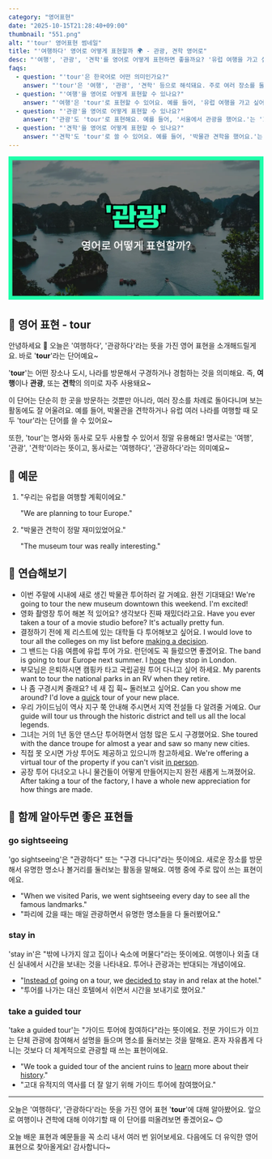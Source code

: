 ```yaml
---
category: "영어표현"
date: "2025-10-15T21:28:40+09:00"
thumbnail: "551.png"
alt: "'tour' 영어표현 썸네일"
title: "'여행하다' 영어로 어떻게 표현할까 🌍 - 관광, 견학 영어로"
desc: "'여행', '관광', '견학'를 영어로 어떻게 표현하면 좋을까요? '유럽 여행을 가고 싶어요.', '박물관 견학을 했어요.' 등을 영어로 표현하는 법을 배워봅시다. 다양한 예문을 통해서 연습하고 본인의 표현으로 만들어 보세요."
faqs: 
  - question: "'tour'은 한국어로 어떤 의미인가요?"
    answer: "'tour'은 '여행', '관광', '견학' 등으로 해석돼요. 주로 여러 장소를 둘러보거나 방문하는 활동을 말해요."
  - question: "'여행'을 영어로 어떻게 표현할 수 있나요?"
    answer: "'여행'은 'tour'로 표현할 수 있어요. 예를 들어, '유럽 여행을 가고 싶어요.'는 'I want to go on a tour of Europe.'라고 해요."
  - question: "'관광'을 영어로 어떻게 표현할 수 있나요?"
    answer: "'관광'도 'tour'로 표현해요. 예를 들어, '서울에서 관광을 했어요.'는 'I took a tour in Seoul.'이라고 말해요."
  - question: "'견학'을 영어로 어떻게 표현할 수 있나요?"
    answer: "'견학'도 'tour'로 쓸 수 있어요. 예를 들어, '박물관 견학을 했어요.'는 'We had a tour of the museum.'이라고 해요."
---
```


!['tour' 영어표현](./551.png)

## 🌟 영어 표현 - tour

안녕하세요 👋 오늘은 '여행하다', '관광하다'라는 뜻을 가진 영어 표현을 소개해드릴게요. 바로 '**tour**'라는 단어예요~

'**tour**'는 어떤 장소나 도시, 나라를 방문해서 구경하거나 경험하는 것을 의미해요. 즉, **여행**이나 **관광**, 또는 **견학**의 의미로 자주 사용돼요~

이 단어는 단순히 한 곳을 방문하는 것뿐만 아니라, 여러 장소를 차례로 돌아다니며 보는 활동에도 잘 어울려요. 예를 들어, 박물관을 견학하거나 유럽 여러 나라를 여행할 때 모두 'tour'라는 단어를 쓸 수 있어요~

또한, 'tour'는 명사와 동사로 모두 사용할 수 있어서 정말 유용해요! 명사로는 '여행', '관광', '견학'이라는 뜻이고, 동사로는 '여행하다', '관광하다'라는 의미예요~

## 📖 예문

1. "우리는 유럽을 여행할 계획이에요."

   "We are planning to tour Europe."

2. "박물관 견학이 정말 재미있었어요."

   "The museum tour was really interesting."



## 💬 연습해보기

<ul data-interactive-list>

  <li data-interactive-item>
    <span data-toggler>이번 주말에 시내에 새로 생긴 박물관 투어하러 갈 거예요. 완전 기대돼요!</span>
    <span data-answer>We're going to tour the new museum downtown this weekend. I'm excited!</span>
  </li>

  <li data-interactive-item>
    <span data-toggler>영화 촬영장 투어 해본 적 있어요? 생각보다 진짜 재밌더라고요.</span>
    <span data-answer>Have you ever taken a tour of a movie studio before? It's actually pretty fun.</span>
  </li>

  <li data-interactive-item>
    <span data-toggler>결정하기 전에 제 리스트에 있는 대학들 다 투어해보고 싶어요.</span>
    <span data-answer>I would love to tour all the colleges on my list before <a href="/blog/vocab-1/010.make-a-decision/">making a decision</a>.</span>
  </li>

  <li data-interactive-item>
    <span data-toggler>그 밴드는 다음 여름에 유럽 투어 가요. 런던에도 꼭 들렀으면 좋겠어요.</span>
    <span data-answer>The band is going to tour Europe next summer. I <a href="/blog/성공하면-좋겠어-영어표현/">hope</a> they stop in London.</span>
  </li>

  <li data-interactive-item>
    <span data-toggler>부모님은 은퇴하시면 캠핑카 타고 국립공원 투어 다니고 싶어 하세요.</span>
    <span data-answer>My parents want to tour the national parks in an RV when they retire.</span>
  </li>

  <li data-interactive-item>
    <span data-toggler>나 좀 구경시켜 줄래요? 네 새 집 휙~ 둘러보고 싶어요.</span>
    <span data-answer>Can you show me around? I'd love a <a href="/blog/in-english/439.quick/">quick</a> tour of your new place.</span>
  </li>

  <li data-interactive-item>
    <span data-toggler>우리 가이드님이 역사 지구 쭉 안내해 주시면서 지역 전설들 다 알려줄 거예요.</span>
    <span data-answer>Our guide will tour us through the historic district and tell us all the local legends.</span>
  </li>

  <li data-interactive-item>
    <span data-toggler>그녀는 거의 1년 동안 댄스단 투어하면서 엄청 많은 도시 구경했어요.</span>
    <span data-answer>She toured with the dance troupe for almost a year and saw so many new cities.</span>
  </li>

  <li data-interactive-item>
    <span data-toggler>직접 못 오시면 가상 투어도 제공하고 있으니까 참고하세요.</span>
    <span data-answer>We're offering a virtual tour of the property if you can't visit <a href="/blog/in-english/070.in-person/">in person</a>.</span>
  </li>

  <li data-interactive-item>
    <span data-toggler>공장 투어 다녀오고 나니 물건들이 어떻게 만들어지는지 완전 새롭게 느껴졌어요.</span>
    <span data-answer>After taking a tour of the factory, I have a whole new appreciation for how things are made.</span>
  </li>

</ul>

## 🤝 함께 알아두면 좋은 표현들

### go sightseeing

'go sightseeing'은 "관광하다" 또는 "구경 다니다"라는 뜻이에요. 새로운 장소를 방문해서 유명한 명소나 볼거리를 둘러보는 활동을 말해요. 여행 중에 주로 많이 쓰는 표현이에요.

- "When we visited Paris, we went sightseeing every day to see all the famous landmarks."
- "파리에 갔을 때는 매일 관광하면서 유명한 명소들을 다 둘러봤어요."

### stay in

'stay in'은 "밖에 나가지 않고 집이나 숙소에 머물다"라는 뜻이에요. 여행이나 외출 대신 실내에서 시간을 보내는 것을 나타내요. 투어나 관광과는 반대되는 개념이에요.

- "[Instead of](/blog/in-english/169.instead-of/) going on a tour, we [decided to](/blog/in-english/062.decide-to/) stay in and relax at the hotel."
- "투어를 나가는 대신 호텔에서 쉬면서 시간을 보내기로 했어요."

### take a guided tour

'take a guided tour'는 "가이드 투어에 참여하다"라는 뜻이에요. 전문 가이드가 이끄는 단체 관광에 참여해서 설명을 들으며 명소를 둘러보는 것을 말해요. 혼자 자유롭게 다니는 것보다 더 체계적으로 관광할 때 쓰는 표현이에요.

- "We took a guided tour of the ancient ruins to [learn](/blog/in-english/245.learn/) more about their [history](/blog/in-english/532.history/)."
- "고대 유적지의 역사를 더 잘 알기 위해 가이드 투어에 참여했어요."

---

오늘은 '여행하다', '관광하다'라는 뜻을 가진 영어 표현 '**tour**'에 대해 알아봤어요. 앞으로 여행이나 견학에 대해 이야기할 때 이 단어를 떠올려보면 좋겠어요~ 😊

오늘 배운 표현과 예문들을 꼭 소리 내서 여러 번 읽어보세요. 다음에도 더 유익한 영어 표현으로 찾아올게요! 감사합니다~

